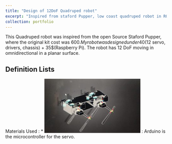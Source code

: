 ```yaml
---
title: "Design of 12DoF Quadruped robot"
excerpt: "Inspired from staford Pupper, low coast quadruped robot in ROS <br/><img src='/images/quadruped/arduino_uno.png>"
collection: portfolio
---
```


This Quadruped robot was inspired from the open Source Staford Pupper, where the original kit cost was 600$. My robot was designed under 40$(12 servo, drivers, chassis) + 35$(Raspberry Pi). The robot has 12 DoF moving in omnidirectional in a planar surface.

## Definition Lists
Materials Used :
    * <img title="Arduino" alt="Alt text" src="https://github.com/hariharan382/drint.github.io/blob/main/images/quadruped/Quadruped_f360.png"> :
    Arduino is the microcontroller for the servo.
     
    

